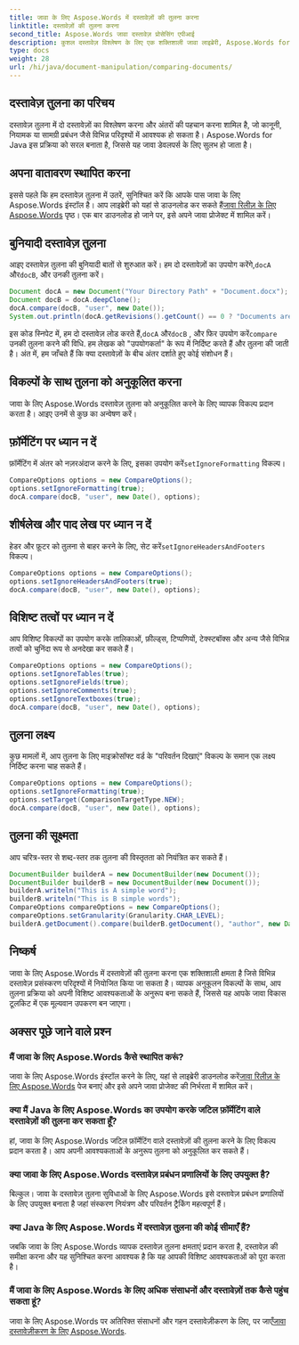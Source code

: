 ```yaml
---
title: जावा के लिए Aspose.Words में दस्तावेज़ों की तुलना करना
linktitle: दस्तावेज़ों की तुलना करना
second_title: Aspose.Words जावा दस्तावेज़ प्रोसेसिंग एपीआई
description: कुशल दस्तावेज़ विश्लेषण के लिए एक शक्तिशाली जावा लाइब्रेरी, Aspose.Words for Java में दस्तावेज़ों की तुलना करना सीखें।
type: docs
weight: 28
url: /hi/java/document-manipulation/comparing-documents/
---
```


## दस्तावेज़ तुलना का परिचय

दस्तावेज़ तुलना में दो दस्तावेज़ों का विश्लेषण करना और अंतरों की पहचान करना शामिल है, जो कानूनी, नियामक या सामग्री प्रबंधन जैसे विभिन्न परिदृश्यों में आवश्यक हो सकता है। Aspose.Words for Java इस प्रक्रिया को सरल बनाता है, जिससे यह जावा डेवलपर्स के लिए सुलभ हो जाता है।

## अपना वातावरण स्थापित करना

 इससे पहले कि हम दस्तावेज़ तुलना में उतरें, सुनिश्चित करें कि आपके पास जावा के लिए Aspose.Words इंस्टॉल है। आप लाइब्रेरी को यहां से डाउनलोड कर सकते हैं[जावा रिलीज़ के लिए Aspose.Words](https://releases.aspose.com/words/java/) पृष्ठ। एक बार डाउनलोड हो जाने पर, इसे अपने जावा प्रोजेक्ट में शामिल करें।

## बुनियादी दस्तावेज़ तुलना

 आइए दस्तावेज़ तुलना की बुनियादी बातों से शुरुआत करें। हम दो दस्तावेज़ों का उपयोग करेंगे,`docA` और`docB`, और उनकी तुलना करें।

```java
Document docA = new Document("Your Directory Path" + "Document.docx");
Document docB = docA.deepClone();
docA.compare(docB, "user", new Date());
System.out.println(docA.getRevisions().getCount() == 0 ? "Documents are equal" : "Documents are not equal");
```

इस कोड स्निपेट में, हम दो दस्तावेज़ लोड करते हैं,`docA` और`docB` , और फिर उपयोग करें`compare` उनकी तुलना करने की विधि. हम लेखक को "उपयोगकर्ता" के रूप में निर्दिष्ट करते हैं और तुलना की जाती है। अंत में, हम जाँचते हैं कि क्या दस्तावेज़ों के बीच अंतर दर्शाते हुए कोई संशोधन हैं।

## विकल्पों के साथ तुलना को अनुकूलित करना

जावा के लिए Aspose.Words दस्तावेज़ तुलना को अनुकूलित करने के लिए व्यापक विकल्प प्रदान करता है। आइए उनमें से कुछ का अन्वेषण करें।

## फ़ॉर्मेटिंग पर ध्यान न दें

 फ़ॉर्मेटिंग में अंतर को नज़रअंदाज करने के लिए, इसका उपयोग करें`setIgnoreFormatting` विकल्प।

```java
CompareOptions options = new CompareOptions();
options.setIgnoreFormatting(true);
docA.compare(docB, "user", new Date(), options);
```

## शीर्षलेख और पाद लेख पर ध्यान न दें

 हेडर और फ़ूटर को तुलना से बाहर करने के लिए, सेट करें`setIgnoreHeadersAndFooters` विकल्प।

```java
CompareOptions options = new CompareOptions();
options.setIgnoreHeadersAndFooters(true);
docA.compare(docB, "user", new Date(), options);
```

## विशिष्ट तत्वों पर ध्यान न दें

आप विशिष्ट विकल्पों का उपयोग करके तालिकाओं, फ़ील्ड्स, टिप्पणियों, टेक्स्टबॉक्स और अन्य जैसे विभिन्न तत्वों को चुनिंदा रूप से अनदेखा कर सकते हैं।

```java
CompareOptions options = new CompareOptions();
options.setIgnoreTables(true);
options.setIgnoreFields(true);
options.setIgnoreComments(true);
options.setIgnoreTextboxes(true);
docA.compare(docB, "user", new Date(), options);
```

## तुलना लक्ष्य

कुछ मामलों में, आप तुलना के लिए माइक्रोसॉफ्ट वर्ड के "परिवर्तन दिखाएं" विकल्प के समान एक लक्ष्य निर्दिष्ट करना चाह सकते हैं।

```java
CompareOptions options = new CompareOptions();
options.setIgnoreFormatting(true);
options.setTarget(ComparisonTargetType.NEW);
docA.compare(docB, "user", new Date(), options);
```

## तुलना की सूक्ष्मता

आप चरित्र-स्तर से शब्द-स्तर तक तुलना की विस्तृतता को नियंत्रित कर सकते हैं।

```java
DocumentBuilder builderA = new DocumentBuilder(new Document());
DocumentBuilder builderB = new DocumentBuilder(new Document());
builderA.writeln("This is A simple word");
builderB.writeln("This is B simple words");
CompareOptions compareOptions = new CompareOptions();
compareOptions.setGranularity(Granularity.CHAR_LEVEL);
builderA.getDocument().compare(builderB.getDocument(), "author", new Date(), compareOptions);
```

## निष्कर्ष

जावा के लिए Aspose.Words में दस्तावेज़ों की तुलना करना एक शक्तिशाली क्षमता है जिसे विभिन्न दस्तावेज़ प्रसंस्करण परिदृश्यों में नियोजित किया जा सकता है। व्यापक अनुकूलन विकल्पों के साथ, आप तुलना प्रक्रिया को अपनी विशिष्ट आवश्यकताओं के अनुरूप बना सकते हैं, जिससे यह आपके जावा विकास टूलकिट में एक मूल्यवान उपकरण बन जाएगा।

## अक्सर पूछे जाने वाले प्रश्न

### मैं जावा के लिए Aspose.Words कैसे स्थापित करूं?

 जावा के लिए Aspose.Words इंस्टॉल करने के लिए, यहां से लाइब्रेरी डाउनलोड करें[जावा रिलीज़ के लिए Aspose.Words](https://releases.aspose.com/words/java/) पेज बनाएं और इसे अपने जावा प्रोजेक्ट की निर्भरता में शामिल करें।

### क्या मैं Java के लिए Aspose.Words का उपयोग करके जटिल फ़ॉर्मेटिंग वाले दस्तावेज़ों की तुलना कर सकता हूँ?

हां, जावा के लिए Aspose.Words जटिल फ़ॉर्मेटिंग वाले दस्तावेज़ों की तुलना करने के लिए विकल्प प्रदान करता है। आप अपनी आवश्यकताओं के अनुरूप तुलना को अनुकूलित कर सकते हैं।

### क्या जावा के लिए Aspose.Words दस्तावेज़ प्रबंधन प्रणालियों के लिए उपयुक्त है?

बिल्कुल। जावा के दस्तावेज़ तुलना सुविधाओं के लिए Aspose.Words इसे दस्तावेज़ प्रबंधन प्रणालियों के लिए उपयुक्त बनाता है जहां संस्करण नियंत्रण और परिवर्तन ट्रैकिंग महत्वपूर्ण हैं।

### क्या Java के लिए Aspose.Words में दस्तावेज़ तुलना की कोई सीमाएँ हैं?

जबकि जावा के लिए Aspose.Words व्यापक दस्तावेज़ तुलना क्षमताएं प्रदान करता है, दस्तावेज़ की समीक्षा करना और यह सुनिश्चित करना आवश्यक है कि यह आपकी विशिष्ट आवश्यकताओं को पूरा करता है।

### मैं जावा के लिए Aspose.Words के लिए अधिक संसाधनों और दस्तावेज़ों तक कैसे पहुंच सकता हूं?

 जावा के लिए Aspose.Words पर अतिरिक्त संसाधनों और गहन दस्तावेज़ीकरण के लिए, पर जाएँ[जावा दस्तावेज़ीकरण के लिए Aspose.Words](https://reference.aspose.com/words/java/).